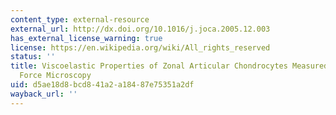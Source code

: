 ```yaml
---
content_type: external-resource
external_url: http://dx.doi.org/10.1016/j.joca.2005.12.003
has_external_license_warning: true
license: https://en.wikipedia.org/wiki/All_rights_reserved
status: ''
title: Viscoelastic Properties of Zonal Articular Chondrocytes Measured by Atomic
  Force Microscopy
uid: d5ae18d8-bcd8-41a2-a184-87e75351a2df
wayback_url: ''
---
```

